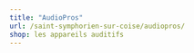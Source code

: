 ```yaml
---
title: "AudioPros"
url: /saint-symphorien-sur-coise/audiopros/
shop: les appareils auditifs
---
```

